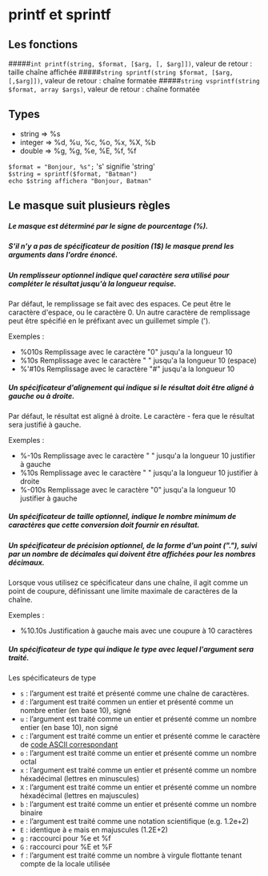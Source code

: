 # printf et sprintf

## Les fonctions

#####`int printf(string, $format, [$arg, [, $arg]])`, 
valeur de retour : taille chaîne affichée
#####`string sprintf(string $format, [$arg, [,$arg]])`, 
valeur de retour : chaîne formatée
#####`string vsprintf(string $format, array $args)`, 
valeur de retour : chaîne formatée

## Types

- string => %s
- integer => %d, %u, %c, %o, %x, %X, %b
- double => %g, %g, %e, %E, %f, %f

`$format = "Bonjour, %s";` 's' signifie 'string'  
`$string = sprintf($format, "Batman")`  
`echo $string affichera "Bonjour, Batman"`  

## Le masque suit plusieurs règles

##### Le masque est déterminé par le signe de pourcentage (%).

##### S'il n'y a pas de spécificateur de position (1$) le masque prend les arguments dans l'ordre énoncé.  

##### Un remplisseur optionnel indique quel caractère sera utilisé pour compléter le résultat jusqu'à la longueur requise.  
Par défaut, le remplissage se fait avec des espaces. Ce peut être le caractère d'espace, ou le caractère 0. Un autre caractère de remplissage peut être spécifié en le préfixant avec un guillemet simple (').  

Exemples : 
- %010s		Remplissage avec le caractère "0" jusqu'a la longueur 10  
- %10s 		Remplissage avec le caractère " " jusqu'a la longueur 10 (espace)  
- %'#10s  	Remplissage avec le caractère "#" jusqu'a la longueur 10  

##### Un spécificateur d'alignement qui indique si le résultat doit être aligné à gauche ou à droite.  
Par défaut, le résultat est aligné à droite. Le caractère - fera que le résultat sera justifié à gauche. 

Exemples : 
- %-10s		Remplissage avec le caractère " " jusqu'a la longueur 10 justifier à gauche  
- %10s		Remplissage avec le caractère " " jusqu'a la longueur 10 justifier à droite  
- %-010s	Remplissage avec le caractère "0" jusqu'a la longueur 10 justifier à gauche  

##### Un spécificateur de taille optionnel, indique le nombre minimum de caractères que cette conversion doit fournir en résultat.  

##### Un spécificateur de précision optionnel, de la forme d'un point ("."), suivi par un nombre de décimales qui doivent être affichées pour les nombres décimaux.  
Lorsque vous utilisez ce spécificateur dans une chaîne, il agit comme un point de coupure, définissant une limite maximale de caractères de la chaîne.

Exemples : 
- %10.10s	Justification à gauche mais avec une coupure à 10 caractères  

##### Un spécificateur de type qui indique le type avec lequel l'argument sera traité.  

Les spécificateurs de type

- `s` : l’argument est traité et présenté comme une chaîne de caractères.
- `d` : l’argument est traité commen un entier et présenté comme un nombre entier (en base 10), signé
- `u` : l’argument est traité comme un entier et présenté comme un nombre entier (en base 10), non signé
- `c` : l’argument est traité comme un entier et présenté comme le caractère de [code ASCII correspondant](http://table-ascii.com)
- `o` : l’argument est traité comme un entier et présenté comme un nombre octal
- `x` : l’argument est traité comme un entier et présenté comme un nombre héxadécimal (lettres en minuscules)
- `X` : l’argument est traité comme un entier et présenté comme un nombre héxadécimal (lettres en majuscules)
- `b` : l’argument est traité comme un entier et présenté comme un nombre binaire
- `e` : l’argument est traité comme une notation scientifique (e.g. 1.2e+2)
- `E` : identique à `e` mais en majuscules (1.2E+2)
- `g` : raccourci pour %e et %f
- `G` : raccourci pour %E et %F
- `f` : l’argument est traité comme un nombre à virgule flottante tenant compte de la locale utilisée
